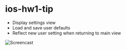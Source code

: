 ios-hw1-tip
===========

* Display settings view
* Load and save user defaults
* Reflect new user setting when returning to main view

![Screencast](http://i.imgur.com/gxAveSX.gif)
